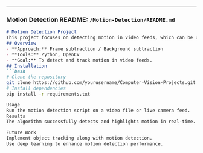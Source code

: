 ----
### Motion Detection README: `/Motion-Detection/README.md`
```markdown
# Motion Detection Project
This project focuses on detecting motion in video feeds, which can be useful for surveillance and anomaly detection.
## Overview
- **Approach:** Frame subtraction / Background subtraction
- **Tools:** Python, OpenCV
- **Goal:** To detect and track motion in video feeds.
## Installation
```bash
# Clone the repository
git clone https://github.com/yourusername/Computer-Vision-Projects.git
# Install dependencies
pip install -r requirements.txt

Usage
Run the motion detection script on a video file or live camera feed.
Results
The algorithm successfully detects and highlights motion in real-time.

Future Work
Implement object tracking along with motion detection.
Use deep learning to enhance motion detection performance.
